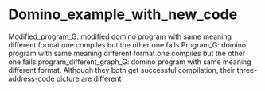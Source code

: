 # Domino_example_with_new_code
Modified_program_G: modified domino program with same meaning different format one compiles but the other one fails
Program_G: domino program with same meaning different format one compiles but the other one fails
program_different_graph_G: domino program with same meaning different format. Although they both get successful compilation, their three-address-code picture are different

